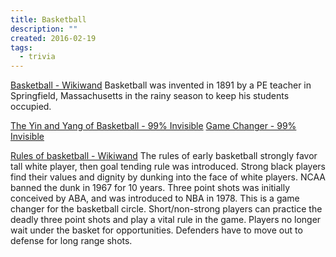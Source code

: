 ```yaml
---
title: Basketball
description: ""
created: 2016-02-19
tags:
  - trivia
---
```


[Basketball - Wikiwand](http://www.wikiwand.com/en/Basketball)
Basketball was invented in 1891 by a PE teacher in Springfield, Massachusetts in the rainy season to keep his students occupied.

[The Yin and Yang of Basketball - 99% Invisible](http://99percentinvisible.org/episode/yin-yang-basketball/)
[Game Changer - 99% Invisible](http://99percentinvisible.org/episode/episode-77-game-changer/)

[Rules of basketball - Wikiwand](http://www.wikiwand.com/en/Rules_of_basketball)
The rules of early basketball strongly favor tall white player, then goal tending rule was introduced. Strong black players find their values and dignity by dunking into the face of white players. NCAA banned the dunk in 1967 for 10 years.
Three point shots was initially conceived by ABA, and was introduced to NBA in 1978. This is a game changer for the basketball circle. Short/non-strong players can practice the deadly three point shots and play a vital rule in the game. Players no longer wait under the basket for opportunities. Defenders have to move out to defense for long range shots.
